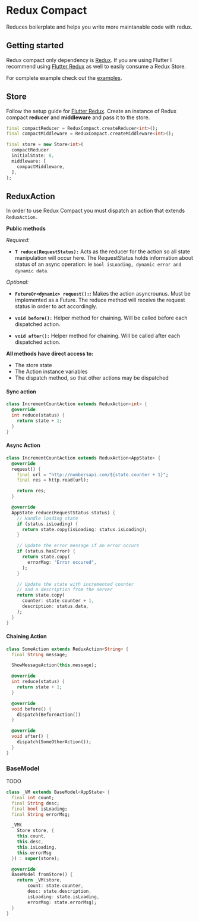 # Redux Compact

Reduces boilerplate and helps you write more maintanable code with redux.

## Getting started

Redux compact only dependency is [Redux](https://pub.dev/packages/redux). If you are using Flutter I recommend using [Flutter Redux](https://pub.dev/packages/flutter_redux) as well to easily consume a Redux Store.

For complete example check out the [examples](https://github.com/omaroskars/redux_compact/tree/master/example).

## Store

Follow the setup guide for [Flutter Redux](https://pub.dev/packages/flutter_redux). Create an instance of Redux compact **reducer** and **middleware** and pass it to the store.

```dart
final compactReducer = ReduxCompact.createReducer<int>();
final compactMiddleware = ReduxCompact.createMiddleware<int>();

final store = new Store<int>(
  compactReducer
  initialState: 0,
  middleware: [
    compactMiddleware,
  ],
);
```

## ReduxAction

In order to use Redux Compact you must dispatch an action that extends `ReduxAction`.

**Public methods**

_Required:_

- **`T reduce(RequestStatus):`** Acts as the reducer for the action so all state manipulation will occur here. The RequestStatus holds information about status of an async operation: ie `bool isLoading, dynamic error and dynamic data`.

_Optional:_

- **`FutureOr<dynamic> request():`:** Makes the action asyncrounus. Must be implemented as a Future. The reduce method will receive the request status in order to act accordingly.

- **`void before():`** Helper method for chaining. Will be called before each dispatched action.

- **`void after():`** Helper method for chaining. Will be called after each dispatched action.

**All methods have direct access to:**

- The store state
- The Action instance variables
- The dispatch method, so that other actions may be dispatched

#### Sync action

```dart
class IncrementCountAction extends ReduxAction<int> {
  @override
  int reduce(status) {
    return state + 1;
  }
}
```

#### Async Action

```dart
class IncrementCountAction extends ReduxAction<AppState> {
  @override
  request() {
    final url = "http://numbersapi.com/${state.counter + 1}";
    final res = http.read(url);

    return res;
  }

  @override
  AppState reduce(RequestStatus status) {
    // Handle loading state
    if (status.isLoading) {
      return state.copy(isLoading: status.isLoading);
    }

    // Update the error message if an error occurs
    if (status.hasError) {
      return state.copy(
        errorMsg: "Error occured",
      );
    }

    // Update the state with incremented counter
    // and a description from the server
    return state.copy(
      counter: state.counter + 1,
      description: status.data,
    );
  }
}
```

#### Chaining Action

```dart
class SomeAction extends ReduxAction<String> {
  final String message;

  ShowMessageAction(this.message);

  @override
  int reduce(status) {
    return state + 1;
  }

  @override
  void before() {
    dispatch(BeforeAction())
  }

  @override
  void after() {
    dispatch(SomeOtherAction());
  }
}
```

### BaseModel

TODO

```dart
class _VM extends BaseModel<AppState> {
  final int count;
  final String desc;
  final bool isLoading;
  final String errorMsg;

  _VM(
    Store store, {
    this.count,
    this.desc,
    this.isLoading,
    this.errorMsg
  }) : super(store);

  @override
  BaseModel fromStore() {
    return _VM(store,
        count: state.counter,
        desc: state.description,
        isLoading: state.isLoading,
        errorMsg: state.errorMsg);
  }
}
```
